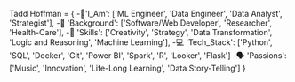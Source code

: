 Tadd Hoffman = { 
-👋'I_Am': ['ML Engineer', 'Data Engineer', 'Data Analyst', 'Strategist'],
-📕 'Background': ['Software/Web Developer', 'Researcher', 'Health-Care'],
-🧠 'Skills': ['Creativity', 'Strategy', 'Data Transformation', 'Logic and Reasoning', 'Machine Learning'],
-💻 'Tech_Stack': ['Python', 'SQL', 'Docker', 'Git', 'Power BI', 'Spark', 'R', 'Looker', 'Flask']
-🗣️ 'Passions': ['Music', 'Innovation', 'Life-Long Learning', 'Data Story-Telling']
}



<!---
DoubleD5031/DoubleD5031 is a ✨ special ✨ repository because its `README.md` (this file) appears on your GitHub profile.
You can click the Preview link to take a look at your changes.
--->
